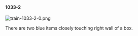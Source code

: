 #### 1033-2
![train-1033-2-0.png](https://github.com/lil-lab/nlvr/raw/master/nlvr/train/images/67/train-1033-2-0.png "train-1033-2-0.png")

There are two blue items closely touching right wall of a box.